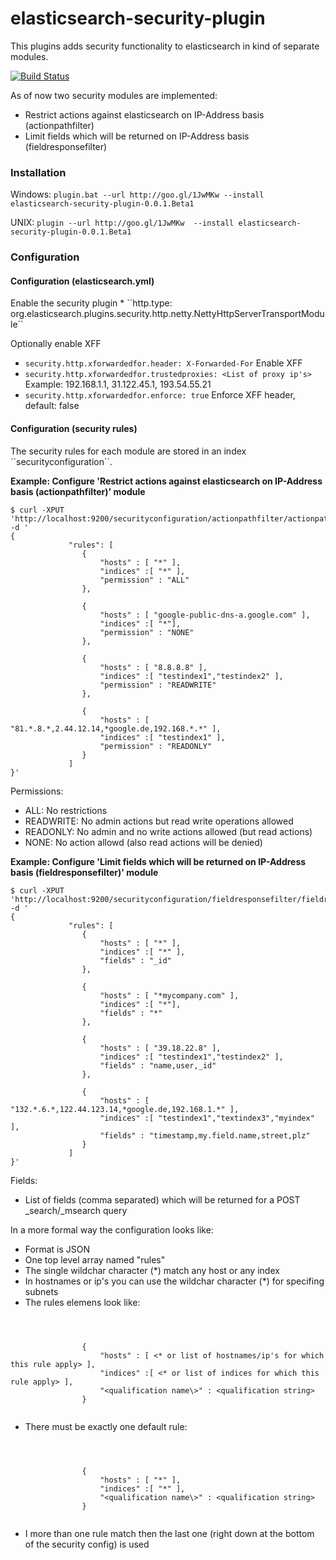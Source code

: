 elasticsearch-security-plugin
=============================
This plugins adds security functionality to elasticsearch in kind of separate modules.

[![Build Status](https://travis-ci.org/salyh/elasticsearch-security-plugin.png?branch=master)](https://travis-ci.org/salyh/elasticsearch-security-plugin)

As of now two security modules are implemented:
* Restrict actions against elasticsearch on IP-Address basis (actionpathfilter)
* Limit fields which will be returned on IP-Address basis (fieldresponsefilter)


<h3>Installation</h3>

Windows:
``plugin.bat --url http://goo.gl/1JwMKw --install elasticsearch-security-plugin-0.0.1.Beta1``

UNIX:
``plugin --url http://goo.gl/1JwMKw  --install elasticsearch-security-plugin-0.0.1.Beta1``



<h3>Configuration</h3>

<h4>Configuration (elasticsearch.yml)</h4>
Enable the security plugin
* ``http.type: org.elasticsearch.plugins.security.http.netty.NettyHttpServerTransportModule``

Optionally enable XFF 
* ``security.http.xforwardedfor.header: X-Forwarded-For`` Enable XFF
* ``security.http.xforwardedfor.trustedproxies: <List of proxy ip's>`` Example: 192.168.1.1, 31.122.45.1, 193.54.55.21
* ``security.http.xforwardedfor.enforce: true`` Enforce XFF header, default: false

<h4>Configuration (security rules)</h4>
The security rules for each module are stored in an index ``securityconfiguration``.

<b>Example: Configure 'Restrict actions against elasticsearch on IP-Address basis (actionpathfilter)' module</b>
<pre><code>$ curl -XPUT 'http://localhost:9200/securityconfiguration/actionpathfilter/actionpathfilter' -d '
{
			 "rules": [
			 	{
				 	"hosts" : [ "*" ],
				 	"indices" :[ "*" ],
				 	"permission" : "ALL"
			 	},
			 	
			 	{
				 	"hosts" : [ "google-public-dns-a.google.com" ],
				 	"indices" :[ "*"],
				 	"permission" : "NONE"
			 	},
			 	
			 	{
				 	"hosts" : [ "8.8.8.8" ],
				 	"indices" :[ "testindex1","testindex2" ],
				 	"permission" : "READWRITE"
			 	},
			 	
			 	{
				 	"hosts" : [ "81.*.8.*,2.44.12.14,*google.de,192.168.*.*" ],
				 	"indices" :[ "testindex1" ],
				 	"permission" : "READONLY"
			 	}
			 ]		 		 
}'</code></pre>

Permissions:
* ALL: No restrictions
* READWRITE: No admin actions but read write operations allowed
* READONLY: No admin and no write actions allowed (but read actions)
* NONE: No action allowd (also read actions will be denied)



<b>Example: Configure 'Limit fields which will be returned on IP-Address basis (fieldresponsefilter)' module</b>
<pre><code>$ curl -XPUT 'http://localhost:9200/securityconfiguration/fieldresponsefilter/fieldresponsefilter' -d '
{
			 "rules": [
			 	{
				 	"hosts" : [ "*" ],
				 	"indices" :[ "*" ],
				 	"fields" : "_id"
			 	},
			 	
			 	{
				 	"hosts" : [ "*mycompany.com" ],
				 	"indices" :[ "*"],
				 	"fields" : "*"
			 	},
			 	
			 	{
				 	"hosts" : [ "39.18.22.8" ],
				 	"indices" :[ "testindex1","testindex2" ],
				 	"fields" : "name,user,_id"
			 	},
			 	
			 	{
				 	"hosts" : [ "132.*.6.*,122.44.123.14,*google.de,192.168.1.*" ],
				 	"indices" :[ "testindex1","textindex3","myindex" ],
				 	"fields" : "timestamp,my.field.name,street,plz"
			 	}
			 ]		 		 
}'</code></pre>

Fields:
* List of fields (comma separated) which will be returned for a POST \_search/\_msearch query


In a more formal way the configuration looks like:

* Format is JSON
* One top level array named "rules"
* The single wildchar character (\*) match any host or any index
* In hostnames or ip's you can use the wildchar character (\*) for specifing subnets
* The rules elemens look like:

<pre><code>


			 	{
				 	"hosts" : [ &lt;* or list of hostnames/ip's for which this rule apply&gt; ],
				 	"indices" :[ &lt;* or list of indices for which this rule apply&gt; ],
				 	"&lt;qualification name\>" : &lt;qualification string&gt;
			 	}
			 	
</code></pre>
 
* There must be exactly one default rule:

<pre><code>


			 	{
				 	"hosts" : [ "*" ],
				 	"indices" :[ "*" ],
				 	"&lt;qualification name\>" : &lt;qualification string&gt;
			 	}
			 	
</code></pre>

* I more than one rule match then the last one (right down at the bottom of the security config) is used

